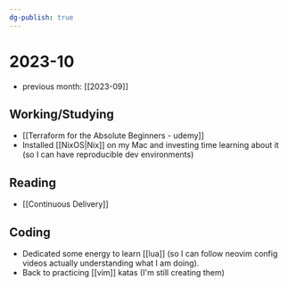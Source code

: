 ```yaml
---
dg-publish: true
---
```

# 2023-10

- previous month: [[2023-09]]

## Working/Studying

- [[Terraform for the Absolute Beginners - udemy]]
- Installed [[NixOS|Nix]] on my Mac and investing time learning about it (so I can have reproducible dev environments)

## Reading

- [[Continuous Delivery]]

## Coding

- Dedicated some energy to learn [[lua]] (so I can follow neovim config videos actually understanding what I am doing).
- Back to practicing [[vim]] katas (I'm still creating them)
